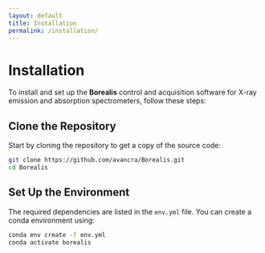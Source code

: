 ```yaml
---
layout: default
title: Installation
permalink: /installation/
---
```


# Installation

To install and set up the **Borealis** control and acquisition software for X-ray emission and absorption spectrometers, follow these steps:

## Clone the Repository

Start by cloning the repository to get a copy of the source code:

```bash
git clone https://github.com/avancra/Borealis.git
cd Borealis
```

## Set Up the Environment

The required dependencies are listed in the `env.yml` file. 
You can create a conda environment using:

```bash
conda env create -f env.yml
conda activate borealis
```
